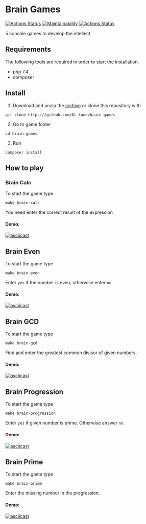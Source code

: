 # Brain Games
[![Actions Status](https://github.com/Al-kand/php-project-lvl1/workflows/hexlet-check/badge.svg)](https://github.com/Al-kand/php-project-lvl1/actions)
[![Maintainability](https://api.codeclimate.com/v1/badges/b2b41a0516d93121fe09/maintainability)](https://codeclimate.com/github/Al-kand/brain-games/maintainability)
[![Actions Status](https://github.com/Al-kand/php-project-lvl1/workflows/linter-test/badge.svg)](https://github.com/Al-kand/php-project-lvl1/actions)

5 console games to develop the intellect

## Requirements
The following tools are required in order to start the installation.
- php 7.4
- composer
## Install
1. Download and unzip the [archive](https://github.com/Al-kand/brain-games/archive/refs/heads/main.zip) 
or clone this repository with
```
git clone https://github.com/Al-kand/brain-games
```
2. Go to game folder
```
cd brain-games
```
3. Run
```
composer install
```
## How to play
### Brain Calc
To start the game type
```
make brain-calc
```
You need enter the correct result of the expression
#### Demo:
[![asciicast](https://asciinema.org/a/0VWkemCWwisr3hE74XUomJcTA.svg)](https://asciinema.org/a/0VWkemCWwisr3hE74XUomJcTA)
## Brain Even
To start the game type
```
make brain-even
```

Enter `yes` if the number is even, otherwise enter `no`.
#### Demo:
[![asciicast](https://asciinema.org/a/WGpXVd5yNeO7vpoVmjMBuoDCt.svg)](https://asciinema.org/a/WGpXVd5yNeO7vpoVmjMBuoDCt)
## Brain GCD
To start the game type
```
make brain-gcd
```
Find and enter the greatest common divisor of given numbers.
#### Demo:
[![asciicast](https://asciinema.org/a/n3UwZ2ikvT8kop9EJWJv4WYZM.svg)](https://asciinema.org/a/n3UwZ2ikvT8kop9EJWJv4WYZM)
## Brain Progression
To start the game type
```
make brain-progression
```
Enter `yes` if given number is prime. Otherwise answer `no`.
#### Demo:
[![asciicast](https://asciinema.org/a/rHw35lIU3pnrW2crCXxqATwGQ.svg)](https://asciinema.org/a/rHw35lIU3pnrW2crCXxqATwGQ)
## Brain Prime
To start the game type
```
make brain-prime
```
Enter the missing number in the progression.
#### Demo:
[![asciicast](https://asciinema.org/a/StJw3I1ow1cutcfs4DJD3zTqR.svg)](https://asciinema.org/a/StJw3I1ow1cutcfs4DJD3zTqR)













